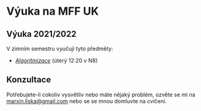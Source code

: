 # Výuka na MFF UK

## Výuka 2021/2022
V zimním semestru vyučuji tyto předměty:

* *[Algoritmizace](2122/alg)* (úterý 12:20 v N8)

## Konzultace

Potřebujete-li cokoliv vysvětliv nebo máte nějaký problém, ozvěte se mi na marxin.liska@gmail.com
nebo se se mnou domluvte na cvičení.
